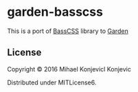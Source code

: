 # garden-basscss

This is a port of [BassCSS](http://basscss.com) library to [Garden](https://github.com/noprompt/garden)

## License

Copyright © 2016 Mihael Konjevicl Konjevic

Distributed under MITLicense6.
